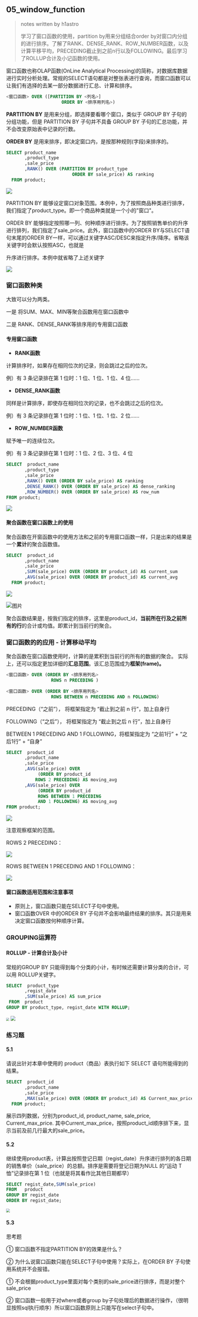 ## 05_window_function

> notes written by h1astro
>
> 学习了窗口函数的使用，partition by用来分组结合order by对窗口内分组的进行排序。了解了RANK、DENSE_RANK、ROW_NUMBER函数，以及计算平移平均，PRECEDING截止到之前n行以及FOLLOWING。最后学习了ROLLUP合计及小记函数的使用。

窗口函数也称OLAP函数(OnLine Analytical Processing)的简称，对数据库数据进行实时分析处理。常规的SELECT语句都是对整张表进行查询，而窗口函数可以让我们有选择的去某一部分数据进行汇总、计算和排序。

```sql
<窗口函数> OVER ([PARTITION BY <列名>]
                     ORDER BY <排序用列名>)  
```

**PARTITION BY** 是用来分组，即选择要看哪个窗口，类似于 GROUP BY 子句的分组功能，但是 PARTITION BY 子句并不具备 GROUP BY 子句的汇总功能，并不会改变原始表中记录的行数。

**ORDER BY** 是用来排序，即决定窗口内，是按那种规则(字段)来排序的。

```sql
SELECT product_name
       ,product_type
       ,sale_price
       ,RANK() OVER (PARTITION BY product_type
                         ORDER BY sale_price) AS ranking
  FROM product;  
```

![](imgs/05/partition.png)

PARTITION BY 能够设定窗口对象范围。本例中，为了按照商品种类进行排序，我们指定了product_type。即一个商品种类就是一个小的"窗口"。

ORDER BY 能够指定按照哪一列、何种顺序进行排序。为了按照销售单价的升序进行排列，我们指定了sale_price。此外，窗口函数中的ORDER BY与SELECT语句末尾的ORDER BY一样，可以通过关键字ASC/DESC来指定升序/降序。省略该关键字时会默认按照ASC，也就是

升序进行排序。本例中就省略了上述关键字

![](imgs/05/ch0502.png)

### 窗口函数种类

大致可以分为两类。

一是 将SUM、MAX、MIN等聚合函数用在窗口函数中

二是 RANK、DENSE_RANK等排序用的专用窗口函数

#### 专用窗口函数

* **RANK函数**

计算排序时，如果存在相同位次的记录，则会跳过之后的位次。

例）有 3 条记录排在第 1 位时：1 位、1 位、1 位、4 位……

* **DENSE_RANK函数**

同样是计算排序，即使存在相同位次的记录，也不会跳过之后的位次。

例）有 3 条记录排在第 1 位时：1 位、1 位、1 位、2 位……

* **ROW_NUMBER函数**

赋予唯一的连续位次。

例）有 3 条记录排在第 1 位时：1 位、2 位、3 位、4 位

```sql
SELECT  product_name
       ,product_type
       ,sale_price
       ,RANK() OVER (ORDER BY sale_price) AS ranking
       ,DENSE_RANK() OVER (ORDER BY sale_price) AS dense_ranking
       ,ROW_NUMBER() OVER (ORDER BY sale_price) AS row_num
FROM product;  
```

![](imgs/05/partition2.png)

####  聚合函数在窗口函数上的使用

聚合函数在开窗函数中的使用方法和之前的专用窗口函数一样，只是出来的结果是一个**累计**的聚合函数值。

```sql
SELECT  product_id
       ,product_name
       ,sale_price
       ,SUM(sale_price) OVER (ORDER BY product_id) AS current_sum
       ,AVG(sale_price) OVER (ORDER BY product_id) AS current_avg  
  FROM product;  
```

![](./imgs/05/over.png)

![图片](./imgs/05/ch0505.png)

聚合函数结果是，按我们指定的排序，这里是product_id，**当前所在行及之前所有的行**的合计或均值。即累计到当前行的聚合。

### 窗口函数的的应用 - 计算移动平均

聚合函数在窗口函数使用时，计算的是累积到当前行的所有的数据的聚合。 实际上，还可以指定更加详细的**汇总范围**。该汇总范围成为**框架(frame)。**

```sql
<窗口函数> OVER (ORDER BY <排序用列名>
                 ROWS n PRECEDING )  
                 
<窗口函数> OVER (ORDER BY <排序用列名>
                 ROWS BETWEEN n PRECEDING AND n FOLLOWING)
```

PRECEDING（“之前”）， 将框架指定为 “截止到之前 n 行”，加上自身行

FOLLOWING（“之后”）， 将框架指定为 “截止到之后 n 行”，加上自身行

BETWEEN 1 PRECEDING AND 1 FOLLOWING，将框架指定为 “之前1行” + “之后1行” + “自身”

```sql
SELECT  product_id
       ,product_name
       ,sale_price
       ,AVG(sale_price) OVER 
       		(ORDER BY product_id
           ROWS 2 PRECEDING) AS moving_avg
       ,AVG(sale_price) OVER 
       		(ORDER BY product_id
       		ROWS BETWEEN 1 PRECEDING 
        	AND 1 FOLLOWING) AS moving_avg  
FROM product;  
```

![](./imgs/05/rows.png)

注意观察框架的范围。

ROWS 2 PRECEDING：

![](./imgs/05/ch0506.png)

ROWS BETWEEN 1 PRECEDING AND 1 FOLLOWING：

![](./imgs/05/ch0507.png)

#### 窗口函数适用范围和注意事项

* 原则上，窗口函数只能在SELECT子句中使用。
* 窗口函数OVER 中的ORDER BY 子句并不会影响最终结果的排序。其只是用来决定窗口函数按何种顺序计算。

### GROUPING运算符

#### ROLLUP - 计算合计及小计

常规的GROUP BY 只能得到每个分类的小计，有时候还需要计算分类的合计，可以用 ROLLUP关键字。

```sql
SELECT  product_type
       ,regist_date
       ,SUM(sale_price) AS sum_price
 FROM  product
GROUP BY product_type, regist_date WITH ROLLUP;  
```

<img src="./imgs/05/rollup.png" style="zoom:50%;" />

<img src="./imgs/05/ch0508.png" style="zoom:80%;" />

### 练习题

#### 5.1

请说出针对本章中使用的 product（商品）表执行如下 SELECT 语句所能得到的结果。

```sql
SELECT  product_id
       ,product_name
       ,sale_price
       ,MAX(sale_price) OVER (ORDER BY product_id) AS Current_max_price
  FROM product;
```

展示四列数据，分别为product_id, product_name, sale_price, Current_max_price. 其中Current_max_price，按照product_id顺序排下来，显示当前及前几行最大的sale_price。

#### 5.2

继续使用product表，计算出按照登记日期（regist_date）升序进行排列的各日期的销售单价（sale_price）的总额。排序是需要将登记日期为NULL 的“运动 T 恤”记录排在第 1 位（也就是将其看作比其他日期都早）



```sql
SELECT regist_date,SUM(sale_price)
FROM   product
GROUP BY regist_date
ORDER BY regist_date;
```

<img src="./imgs/05/answer1.png" style="zoom:60%;" />

#### 5.3

思考题

① 窗口函数不指定PARTITION BY的效果是什么？

② 为什么说窗口函数只能在SELECT子句中使用？实际上，在ORDER BY 子句使用系统并不会报错。

①  不会根据product_type里面对每个类别的sale_price进行排序，而是对整个sale_price

② 窗口函数一般用于对where或者group by子句处理后的数据进行操作，（很明显按照sql执行顺序）所以窗口函数原则上只能写在select子句中。

